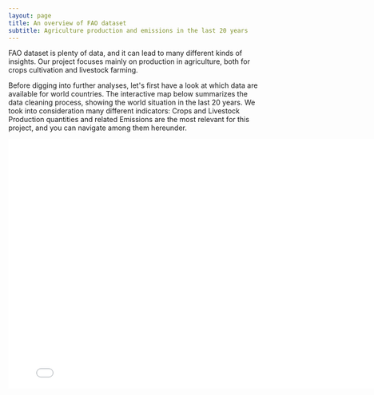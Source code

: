 ```yaml
---
layout: page
title: An overview of FAO dataset
subtitle: Agriculture production and emissions in the last 20 years
---
```


FAO dataset is plenty of data, and it can lead to many different kinds of insights. Our project focuses mainly on production in agriculture, both for crops cultivation and livestock farming.

Before digging into further analyses, let's first have a look at which data are available for world countries. The interactive map below summarizes the data cleaning process, showing the world situation in the last 20 years. We took into consideration many different indicators: Crops and Livestock Production quantities and related Emissions are the most relevant for this project, and you can navigate among them hereunder.

<iframe id="graph" src="summary.html" width="800" height="500" frameborder="0"></iframe>

